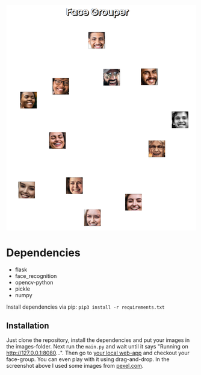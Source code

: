 ![screenshot](screenshot.png)

# Dependencies
* flask
* face_recognition
* opencv-python
* pickle
* numpy

Install dependencies via pip:
```pip3 install -r requirements.txt```

## Installation
Just clone the repository, install the dependencies and put your images in the images-folder. Next run the ```main.py``` and wait until it says "Running on http://127.0.0.1:8080...". Then go to [your local web-app](http://127.0.0.1:8080) and checkout your face-group. You can even play with it using drag-and-drop.
In the screenshot above I used some images from [pexel.com](https://www.pexels.com/).

